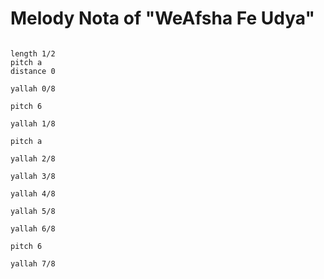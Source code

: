 # Melody Nota of "WeAfsha Fe Udya"

```scenario oscilla

length 1/2
pitch a
distance 0

yallah 0/8

pitch 6

yallah 1/8

pitch a

yallah 2/8

yallah 3/8

yallah 4/8

yallah 5/8

yallah 6/8

pitch 6

yallah 7/8

```

